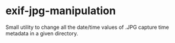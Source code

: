 # exif-jpg-manipulation
Small utility to change all the date/time values of .JPG capture time metadata in a given directory.
